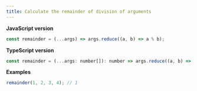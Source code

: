 ```yaml
---
title: Calculate the remainder of division of arguments
---
```


**JavaScript version**

```js
const remainder = (...args) => args.reduce((a, b) => a % b);
```

**TypeScript version**

```js
const remainder = (...args: number[]): number => args.reduce((a, b) => a % b);
```

**Examples**

```js
remainder(1, 2, 3, 4); // 1
```
